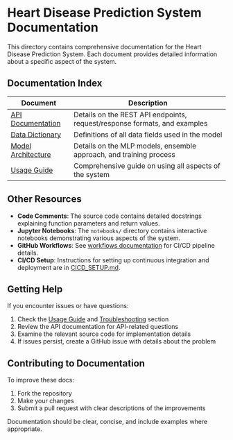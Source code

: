 # Heart Disease Prediction System Documentation

This directory contains comprehensive documentation for the Heart Disease Prediction System. Each document provides detailed information about a specific aspect of the system.

## Documentation Index

| Document | Description |
|----------|-------------|
| [API Documentation](api.md) | Details on the REST API endpoints, request/response formats, and examples |
| [Data Dictionary](data_dictionary.md) | Definitions of all data fields used in the model |
| [Model Architecture](model.md) | Details on the MLP models, ensemble approach, and training process |
| [Usage Guide](usage.md) | Comprehensive guide on using all aspects of the system |

## Other Resources

- **Code Comments**: The source code contains detailed docstrings explaining function parameters and return values.
- **Jupyter Notebooks**: The `notebooks/` directory contains interactive notebooks demonstrating various aspects of the system.
- **GitHub Workflows**: See [workflows documentation](../.github/workflows/README.md) for CI/CD pipeline details.
- **CI/CD Setup**: Instructions for setting up continuous integration and deployment are in [CICD_SETUP.md](../.github/CICD_SETUP.md).

## Getting Help

If you encounter issues or have questions:

1. Check the [Usage Guide](usage.md) and [Troubleshooting](usage.md#troubleshooting) section
2. Review the API documentation for API-related questions
3. Examine the relevant source code for implementation details
4. If issues persist, create a GitHub issue with details about the problem

## Contributing to Documentation

To improve these docs:

1. Fork the repository
2. Make your changes
3. Submit a pull request with clear descriptions of the improvements

Documentation should be clear, concise, and include examples where appropriate.

